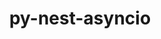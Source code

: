 ---
title: "py-nest-asyncio"
layout: cache
categories: [package, v0.20.2]
meta: {"versions": ["1.5.6"], "compilers": ["gcc@=11.1.0"], "oss": ["ubuntu20.04"], "platforms": ["linux"], "targets": ["ppc64le", "x86_64_v3"], "stacks": ["data-vis-sdk", "e4s", "e4s-power", "root"], "num_specs": 10, "num_specs_by_stack": {"e4s-power": 3, "root": 10, "data-vis-sdk": 4, "e4s": 3}}
spec_details: [{"hash": "5vhfownjrxmswdqxo2d4rhnxihlstenc", "compiler": "gcc@=11.1.0", "versions": ["1.5.6"], "os": "ubuntu20.04", "platform": "linux", "target": "ppc64le", "variants": ["build_system=python_pip"], "stacks": ["e4s-power", "root"], "size": "-", "tarball": "https://binaries.spack.io/releases/v0.20.2/build_cache/linux-ubuntu20.04-ppc64le/gcc-11.1.0/py-nest-asyncio-1.5.6/linux-ubuntu20.04-ppc64le-gcc-11.1.0-py-nest-asyncio-1.5.6-5vhfownjrxmswdqxo2d4rhnxihlstenc.spack"}, {"hash": "yjyyyqcvdy4pfhn7cx46oleezqoa3zpj", "compiler": "gcc@=11.1.0", "versions": ["1.5.6"], "os": "ubuntu20.04", "platform": "linux", "target": "ppc64le", "variants": ["build_system=python_pip"], "stacks": ["e4s-power", "root"], "size": "-", "tarball": "https://binaries.spack.io/releases/v0.20.2/build_cache/linux-ubuntu20.04-ppc64le/gcc-11.1.0/py-nest-asyncio-1.5.6/linux-ubuntu20.04-ppc64le-gcc-11.1.0-py-nest-asyncio-1.5.6-yjyyyqcvdy4pfhn7cx46oleezqoa3zpj.spack"}, {"hash": "dieswvbrgxuc4ffjaifzi2c7yde5ldk4", "compiler": "gcc@=11.1.0", "versions": ["1.5.6"], "os": "ubuntu20.04", "platform": "linux", "target": "ppc64le", "variants": ["build_system=python_pip"], "stacks": ["e4s-power", "root"], "size": "-", "tarball": "https://binaries.spack.io/releases/v0.20.2/build_cache/linux-ubuntu20.04-ppc64le/gcc-11.1.0/py-nest-asyncio-1.5.6/linux-ubuntu20.04-ppc64le-gcc-11.1.0-py-nest-asyncio-1.5.6-dieswvbrgxuc4ffjaifzi2c7yde5ldk4.spack"}, {"hash": "asyhegwjsbeq6ui4xv6pjrdkspvxvxlj", "compiler": "gcc@=11.1.0", "versions": ["1.5.6"], "os": "ubuntu20.04", "platform": "linux", "target": "x86_64_v3", "variants": ["build_system=python_pip"], "stacks": ["data-vis-sdk", "root"], "size": "-", "tarball": "https://binaries.spack.io/releases/v0.20.2/build_cache/linux-ubuntu20.04-x86_64_v3/gcc-11.1.0/py-nest-asyncio-1.5.6/linux-ubuntu20.04-x86_64_v3-gcc-11.1.0-py-nest-asyncio-1.5.6-asyhegwjsbeq6ui4xv6pjrdkspvxvxlj.spack"}, {"hash": "h7bgn6wrbnte4abtt3qrmx6cbw7pwwwq", "compiler": "gcc@=11.1.0", "versions": ["1.5.6"], "os": "ubuntu20.04", "platform": "linux", "target": "x86_64_v3", "variants": ["build_system=python_pip"], "stacks": ["data-vis-sdk", "root"], "size": "-", "tarball": "https://binaries.spack.io/releases/v0.20.2/build_cache/linux-ubuntu20.04-x86_64_v3/gcc-11.1.0/py-nest-asyncio-1.5.6/linux-ubuntu20.04-x86_64_v3-gcc-11.1.0-py-nest-asyncio-1.5.6-h7bgn6wrbnte4abtt3qrmx6cbw7pwwwq.spack"}, {"hash": "wboggzi5eaaeboz4mxpwtwtdymtiklze", "compiler": "gcc@=11.1.0", "versions": ["1.5.6"], "os": "ubuntu20.04", "platform": "linux", "target": "x86_64_v3", "variants": ["build_system=python_pip"], "stacks": ["data-vis-sdk", "root"], "size": "-", "tarball": "https://binaries.spack.io/releases/v0.20.2/build_cache/linux-ubuntu20.04-x86_64_v3/gcc-11.1.0/py-nest-asyncio-1.5.6/linux-ubuntu20.04-x86_64_v3-gcc-11.1.0-py-nest-asyncio-1.5.6-wboggzi5eaaeboz4mxpwtwtdymtiklze.spack"}, {"hash": "fdmohjgtrfxi5aiu6mptndskzsrqsvwh", "compiler": "gcc@=11.1.0", "versions": ["1.5.6"], "os": "ubuntu20.04", "platform": "linux", "target": "x86_64_v3", "variants": ["build_system=python_pip"], "stacks": ["root", "e4s"], "size": "-", "tarball": "https://binaries.spack.io/releases/v0.20.2/build_cache/linux-ubuntu20.04-x86_64_v3/gcc-11.1.0/py-nest-asyncio-1.5.6/linux-ubuntu20.04-x86_64_v3-gcc-11.1.0-py-nest-asyncio-1.5.6-fdmohjgtrfxi5aiu6mptndskzsrqsvwh.spack"}, {"hash": "uvnlfkmkggaekgrlszo4dxwbjovieq7s", "compiler": "gcc@=11.1.0", "versions": ["1.5.6"], "os": "ubuntu20.04", "platform": "linux", "target": "x86_64_v3", "variants": ["build_system=python_pip"], "stacks": ["data-vis-sdk", "root"], "size": "-", "tarball": "https://binaries.spack.io/releases/v0.20.2/build_cache/linux-ubuntu20.04-x86_64_v3/gcc-11.1.0/py-nest-asyncio-1.5.6/linux-ubuntu20.04-x86_64_v3-gcc-11.1.0-py-nest-asyncio-1.5.6-uvnlfkmkggaekgrlszo4dxwbjovieq7s.spack"}, {"hash": "tkin4dyzpv76ropsxuuh675piigvffes", "compiler": "gcc@=11.1.0", "versions": ["1.5.6"], "os": "ubuntu20.04", "platform": "linux", "target": "x86_64_v3", "variants": ["build_system=python_pip"], "stacks": ["root", "e4s"], "size": "-", "tarball": "https://binaries.spack.io/releases/v0.20.2/build_cache/linux-ubuntu20.04-x86_64_v3/gcc-11.1.0/py-nest-asyncio-1.5.6/linux-ubuntu20.04-x86_64_v3-gcc-11.1.0-py-nest-asyncio-1.5.6-tkin4dyzpv76ropsxuuh675piigvffes.spack"}, {"hash": "lisy7poykfatfzn4geacz6yv6jv35m2h", "compiler": "gcc@=11.1.0", "versions": ["1.5.6"], "os": "ubuntu20.04", "platform": "linux", "target": "x86_64_v3", "variants": ["build_system=python_pip"], "stacks": ["root", "e4s"], "size": "-", "tarball": "https://binaries.spack.io/releases/v0.20.2/build_cache/linux-ubuntu20.04-x86_64_v3/gcc-11.1.0/py-nest-asyncio-1.5.6/linux-ubuntu20.04-x86_64_v3-gcc-11.1.0-py-nest-asyncio-1.5.6-lisy7poykfatfzn4geacz6yv6jv35m2h.spack"}]
---